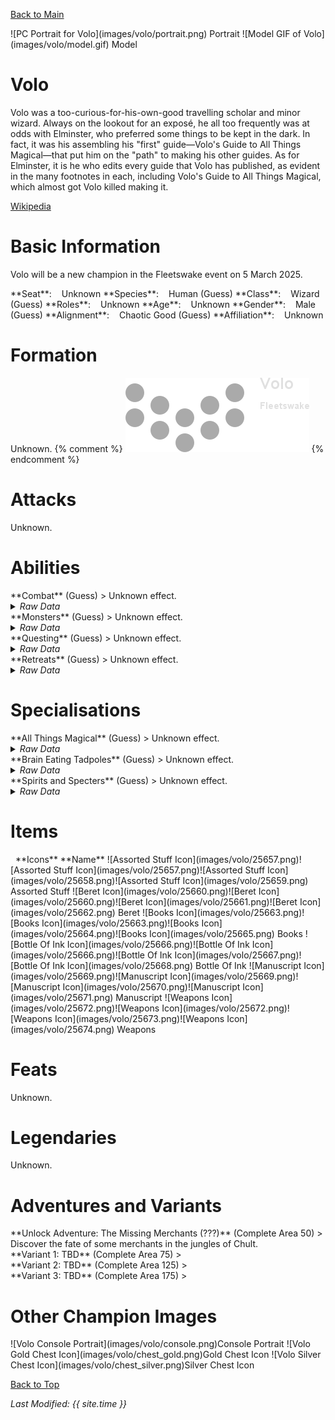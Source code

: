 [Back to Main](index.md)

<span class="championPortraitsRow">
    <span class="championPortraitsColumn">
        <span class="championPortraitsImage">
            ![PC Portrait for Volo](images/volo/portrait.png)
        </span>
        <span>
        Portrait
        </span>
    </span>
    <span class="championPortraitsColumn">
        <span class="championPortraitsImage">
            ![Model GIF of Volo](images/volo/model.gif)
        </span>
        <span>
        Model
        </span>
    </span>
</span>

# Volo

Volo was a too-curious-for-his-own-good travelling scholar and minor wizard. Always on the lookout for an exposé, he all too frequently was at odds with Elminster, who preferred some things to be kept in the dark. In fact, it was his assembling his "first" guide—Volo's Guide to All Things Magical—that put him on the "path" to making his other guides. As for Elminster, it is he who edits every guide that Volo has published, as evident in the many footnotes in each, including Volo's Guide to All Things Magical, which almost got Volo killed making it.

[Wikipedia](https://en.wikipedia.org/wiki/Volothamp_Geddarm/)

# Basic Information

Volo will be a new champion in the Fleetswake event on 5 March 2025.

<span class="champStatsTableColumn">
    <span class="champStatsTableRow">
        <span class="champStatsTableInfoHeader">
            <span style="margin-right:4px;">**Seat**:</span>
        </span>
        <span class="champStatsTableInfoSmall">
            <span style="margin-left:8px;">Unknown</span>
        </span>
    </span>
    <span class="champStatsTableRow">
        <span class="champStatsTableInfoHeader">
            <span style="margin-right:4px;">**Species**:</span>
        </span>
        <span class="champStatsTableInfoSmall">
            <span style="margin-left:8px;">Human (Guess)</span>
        </span>
    </span>
    <span class="champStatsTableRow">
        <span class="champStatsTableInfoHeader">
            <span style="margin-right:4px;">**Class**:</span>
        </span>
        <span class="champStatsTableInfoSmall">
            <span style="margin-left:8px;">Wizard (Guess)</span>
        </span>
    </span>
    <span class="champStatsTableRow">
        <span class="champStatsTableInfoHeader">
            <span style="margin-right:4px;">**Roles**:</span>
        </span>
        <span class="champStatsTableInfoSmall">
            <span style="margin-left:8px;">Unknown</span>
        </span>
    </span>
    <span class="champStatsTableRow">
        <span class="champStatsTableInfoHeader">
            <span style="margin-right:4px;">**Age**:</span>
        </span>
        <span class="champStatsTableInfoSmall">
            <span style="margin-left:8px;">Unknown</span>
        </span>
    </span>
    <span class="champStatsTableRow">
        <span class="champStatsTableInfoHeader">
            <span style="margin-right:4px;">**Gender**:</span>
        </span>
        <span class="champStatsTableInfoSmall">
            <span style="margin-left:8px;">Male (Guess)</span>
        </span>
    </span>
    <span class="champStatsTableRow">
        <span class="champStatsTableInfoHeader">
            <span style="margin-right:4px;">**Alignment**:</span>
        </span>
        <span class="champStatsTableInfoSmall">
            <span style="margin-left:8px;">Chaotic Good (Guess)</span>
        </span>
    </span>
    <span class="champStatsTableRow">
        <span class="champStatsTableInfoHeader">
            <span style="margin-right:4px;">**Affiliation**:</span>
        </span>
        <span class="champStatsTableInfoSmall">
            <span style="margin-left:8px;">Unknown</span>
        </span>
    </span>
</span>

# Formation

Unknown.
{% comment %}
<span class="formationBorder">
    ![Formation Layout](images/volo/formation.png)
</span>
{% endcomment %}

# Attacks

Unknown.

# Abilities

<div markdown="1" class="abilityBorder"><div markdown="1" class="abilityBorderInner">
**Combat** (Guess)
> Unknown effect.
<details><summary><em>Raw Data</em></summary>
<p>
<pre>
{
    "id": 25729,
    "graphic": "Icons/Events/2018Fleetswake/Fleetswake_Y8/Icon_Formation_Volo_Combat",
    "v": 2,
    "fs": 0,
    "p": 0,
    "type": 1,
    "export_params": {
        "uses": [
            "icon"
        ],
        "quantize": true
    }
}
</pre>
</p>
</details>
</div></div>

<div markdown="1" class="abilityBorder"><div markdown="1" class="abilityBorderInner">
**Monsters** (Guess)
> Unknown effect.
<details><summary><em>Raw Data</em></summary>
<p>
<pre>
{
    "id": 25730,
    "graphic": "Icons/Events/2018Fleetswake/Fleetswake_Y8/Icon_Formation_Volo_Monsters",
    "v": 2,
    "fs": 0,
    "p": 0,
    "type": 1,
    "export_params": {
        "uses": [
            "icon"
        ],
        "quantize": true
    }
}
</pre>
</p>
</details>
</div></div>

<div markdown="1" class="abilityBorder"><div markdown="1" class="abilityBorderInner">
**Questing** (Guess)
> Unknown effect.
<details><summary><em>Raw Data</em></summary>
<p>
<pre>
{
    "id": 25731,
    "graphic": "Icons/Events/2018Fleetswake/Fleetswake_Y8/Icon_Formation_Volo_Questing",
    "v": 2,
    "fs": 0,
    "p": 0,
    "type": 1,
    "export_params": {
        "uses": [
            "icon"
        ],
        "quantize": true
    }
}
</pre>
</p>
</details>
</div></div>

<div markdown="1" class="abilityBorder"><div markdown="1" class="abilityBorderInner">
**Retreats** (Guess)
> Unknown effect.
<details><summary><em>Raw Data</em></summary>
<p>
<pre>
{
    "id": 25732,
    "graphic": "Icons/Events/2018Fleetswake/Fleetswake_Y8/Icon_Formation_Volo_Retreats",
    "v": 2,
    "fs": 0,
    "p": 0,
    "type": 1,
    "export_params": {
        "uses": [
            "icon"
        ],
        "quantize": true
    }
}
</pre>
</p>
</details>
</div></div>

# Specialisations

<div markdown="1" class="abilityBorder"><div markdown="1" class="abilityBorderInner">
**All Things Magical** (Guess)
> Unknown effect.
<details><summary><em>Raw Data</em></summary>
<p>
<pre>
{
    "id": 25739,
    "graphic": "Icons/Events/2018Fleetswake/Fleetswake_Y8/Icon_Specialization_Volo_AllThingsMagical",
    "v": 2,
    "fs": 0,
    "p": 0,
    "type": 1,
    "export_params": {
        "uses": [
            "icon"
        ],
        "quantize": true
    }
}
</pre>
</p>
</details>
</div></div>

<div markdown="1" class="abilityBorder"><div markdown="1" class="abilityBorderInner">
**Brain Eating Tadpoles** (Guess)
> Unknown effect.
<details><summary><em>Raw Data</em></summary>
<p>
<pre>
{
    "id": 25740,
    "graphic": "Icons/Events/2018Fleetswake/Fleetswake_Y8/Icon_Specialization_Volo_BrainEatingTadpoles",
    "v": 2,
    "fs": 0,
    "p": 0,
    "type": 1,
    "export_params": {
        "uses": [
            "icon"
        ],
        "quantize": true
    }
}
</pre>
</p>
</details>
</div></div>

<div markdown="1" class="abilityBorder"><div markdown="1" class="abilityBorderInner">
**Spirits and Specters** (Guess)
> Unknown effect.
<details><summary><em>Raw Data</em></summary>
<p>
<pre>
{
    "id": 25741,
    "graphic": "Icons/Events/2018Fleetswake/Fleetswake_Y8/Icon_Specialization_Volo_SpiritsandSpecters",
    "v": 2,
    "fs": 0,
    "p": 0,
    "type": 1,
    "export_params": {
        "uses": [
            "icon"
        ],
        "quantize": true
    }
}
</pre>
</p>
</details>
</div></div>

# Items

<span class="itemTableColumn">
    <span class="itemTableRowHeader">
        <span class="itemTableIcon">
            <span style="margin-left:8px;">**Icons**</span>
        </span>
        <span class="itemTableNameSmall">
            **Name**
        </span>
    </span>
    <span class="itemTableRow">
        <span class="itemTableIcon">
            <span class="itemTableIcon1">![Assorted Stuff Icon](images/volo/25657.png)</span><span class="itemTableIcon2">![Assorted Stuff Icon](images/volo/25657.png)</span><span class="itemTableIcon3">![Assorted Stuff Icon](images/volo/25658.png)</span><span class="itemTableIcon4">![Assorted Stuff Icon](images/volo/25659.png)</span>
        </span>
        <span class="itemTableNameSmall">
            Assorted Stuff
        </span>
    </span>
    <span class="itemTableRow">
        <span class="itemTableIcon">
            <span class="itemTableIcon1">![Beret Icon](images/volo/25660.png)</span><span class="itemTableIcon2">![Beret Icon](images/volo/25660.png)</span><span class="itemTableIcon3">![Beret Icon](images/volo/25661.png)</span><span class="itemTableIcon4">![Beret Icon](images/volo/25662.png)</span>
        </span>
        <span class="itemTableNameSmall">
            Beret
        </span>
    </span>
    <span class="itemTableRow">
        <span class="itemTableIcon">
            <span class="itemTableIcon1">![Books Icon](images/volo/25663.png)</span><span class="itemTableIcon2">![Books Icon](images/volo/25663.png)</span><span class="itemTableIcon3">![Books Icon](images/volo/25664.png)</span><span class="itemTableIcon4">![Books Icon](images/volo/25665.png)</span>
        </span>
        <span class="itemTableNameSmall">
            Books
        </span>
    </span>
    <span class="itemTableRow">
        <span class="itemTableIcon">
            <span class="itemTableIcon1">![Bottle Of Ink Icon](images/volo/25666.png)</span><span class="itemTableIcon2">![Bottle Of Ink Icon](images/volo/25666.png)</span><span class="itemTableIcon3">![Bottle Of Ink Icon](images/volo/25667.png)</span><span class="itemTableIcon4">![Bottle Of Ink Icon](images/volo/25668.png)</span>
        </span>
        <span class="itemTableNameSmall">
            Bottle Of Ink
        </span>
    </span>
    <span class="itemTableRow">
        <span class="itemTableIcon">
            <span class="itemTableIcon1">![Manuscript Icon](images/volo/25669.png)</span><span class="itemTableIcon2">![Manuscript Icon](images/volo/25669.png)</span><span class="itemTableIcon3">![Manuscript Icon](images/volo/25670.png)</span><span class="itemTableIcon4">![Manuscript Icon](images/volo/25671.png)</span>
        </span>
        <span class="itemTableNameSmall">
            Manuscript
        </span>
    </span>
    <span class="itemTableRow">
        <span class="itemTableIcon">
            <span class="itemTableIcon1">![Weapons Icon](images/volo/25672.png)</span><span class="itemTableIcon2">![Weapons Icon](images/volo/25672.png)</span><span class="itemTableIcon3">![Weapons Icon](images/volo/25673.png)</span><span class="itemTableIcon4">![Weapons Icon](images/volo/25674.png)</span>
        </span>
        <span class="itemTableNameSmall">
            Weapons
        </span>
    </span>
</span>

# Feats

Unknown.

# Legendaries

Unknown.

# Adventures and Variants

<div markdown="1" class="abilityBorder"><div markdown="1" class="abilityBorderInner">
**Unlock Adventure: The Missing Merchants (???)** (Complete Area 50)
> Discover the fate of some merchants in the jungles of Chult.
</div></div>
<div markdown="1" class="abilityBorder"><div markdown="1" class="abilityBorderInner">
**Variant 1: TBD** (Complete Area 75)
> 
</div></div>
<div markdown="1" class="abilityBorder"><div markdown="1" class="abilityBorderInner">
**Variant 2: TBD** (Complete Area 125)
> 
</div></div>
<div markdown="1" class="abilityBorder"><div markdown="1" class="abilityBorderInner">
**Variant 3: TBD** (Complete Area 175)
> 
</div></div>

# Other Champion Images

<span class="championImagesColumn">
    <span class="championImagesRow">
        <span class="championImagesPortrait">
            ![Volo Console Portrait](images/volo/console.png)Console Portrait
        </span>
    </span>
    <span class="championImagesRow">
        <span class="championImagesChests">
            ![Volo Gold Chest Icon](images/volo/chest_gold.png)Gold Chest Icon
        </span>
        <span class="championImagesChests">
            ![Volo Silver Chest Icon](images/volo/chest_silver.png)Silver Chest Icon
        </span>
    </span>
</span>

[Back to Top](#top)

*Last Modified: {{ site.time }}*